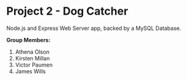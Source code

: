 # Project 2 - Dog Catcher

Node.js and Express Web Server app, backed by a MySQL Database.

**Group Members:**
1. Athena Olson
2. Kirsten Millan
3. Victor Paumen
4. James Wills